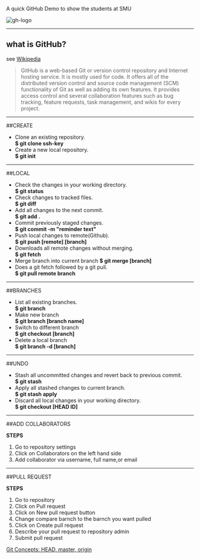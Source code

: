 A quick GitHub Demo to show the students at SMU

![gh-logo](https://user-images.githubusercontent.com/15793521/28505229-7317ae18-6fe7-11e7-8665-ae3539a72266.png)

----
## what is GitHub?

see [Wikipedia](https://en.wikipedia.org/wiki/GitHub)

> GitHub is a web-based Git or version control repository and Internet hosting service. It is mostly used for code. It offers all of the distributed version control and source code management (SCM) functionality of Git as well as adding its own features. It provides access control and several collaboration features such as bug tracking, feature requests, task management, and wikis for every project.

----
##CREATE

* Clone an existing repository.  
**$ git clone ssh-key**  
* Create a new local repository.  
**$ git init** 

----
##LOCAL 

* Check the changes in your working directory.  
**$ git status**  
* Check changes to tracked files.  
**$ git diff** 
* Add all changes to the next commit.  
**$ git add .**  
* Commit previously staged changes.  
**$ git commit -m "reminder text"**
* Push local changes to remote(Github).  
**$ git push [remote] [branch]** 
* Downloads all remote changes without merging.  
**$ git fetch**  
* Merge branch into current branch 
**$ git merge [branch]**
* Does a git fetch followed by a git pull.  
**$ git pull remote branch** 
  
----
##BRANCHES

* List all existing branches.  
**$ git branch**
* Make new branch    
**$ git branch [branch name]**   
* Switch to different branch    
**$ git checkout [branch]** 
* Delete a local branch    
**$ git branch -d [branch]** 
   
----
##UNDO

* Stash all uncommitted changes and revert back to previous commit.  
**$ git stash**  
* Apply all stashed changes to current branch.  
**$ git stash apply** 
* Discard all local changes in your working directory.  
**$ git checkout [HEAD ID]** 


----
##ADD COLLABORATORS

**STEPS**
1. Go to repository settings
2. Click on Collaborators on the left hand side
3. Add collaborator via username, full name,or email


----
##PULL REQUEST

**STEPS**
1. Go to repository 
2. Click on Pull request
3. Click on New pull request button
4. Change compare barnch to the barnch you want pulled
5. Click on Create pull request
6. Describe your pull request to repository admin
7. Submit pull request


[Git Concepts: HEAD, master, origin ](https://stackoverflow.com/questions/8196544/what-are-the-git-concepts-of-head-master-origin)

